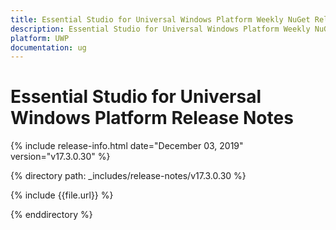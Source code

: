```yaml
---
title: Essential Studio for Universal Windows Platform Weekly NuGet Release Release Notes  
description: Essential Studio for Universal Windows Platform Weekly NuGet Release Release Notes  
platform: UWP
documentation: ug
---
```


# Essential Studio for Universal Windows Platform  Release Notes  

{% include release-info.html date="December 03, 2019"  version="v17.3.0.30" %} 


{% directory path: _includes/release-notes/v17.3.0.30 %}

{% include {{file.url}} %}

{% enddirectory %}